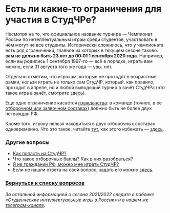 # Есть ли какие-то ограничения для участия в СтудЧРе?

Несмотря на то, что официальное название турнира — Чемпионат России по интеллектуальным играм среди студентов, участвовать в нём могут не все студенты. Исторически сложилось, что у чемпионата есть ряд ограничений, главное из которых в текущем сезоне таково: **вам не должно быть 23 лет до 00:01 1 сентября 2020 года**. Например, если вы родились 1 сентября 1997-го — всё в порядке, играть вам можно, если 31 августа того же года — увы, нет.

Отдельно отметим, что игрокам, которые не проходят в возрастные рамки, нельзя играть не только сам СтудЧР, который, как правило, проходит в апреле, но и любой выводящий турнир в зачёт СтудЧРа (что такое игра в зачёт, смотрите [здесь](https://vk.com/@chgk_student-v-zachet-ili-ne-v-zachet)).

Еще одно ограничение касается [гражданства](https://vk.com/@chgk_student-inostrancy): в команде (точнее, в ее [отборочном или заявочном составах](https://vk.com/@chgk_student-otborochnyi-i-zayavochyi-sostavy)) должно быть не более двух неграждан РФ.

Кроме того, игроку нельзя находиться в двух отборочных составах одновременно. Что это такое, читайте [тут](https://vk.com/@chgk_student-otborochnyi-i-zayavochyi-sostavy), как этого избежать — [здесь](https://vk.com/@chgk_student-2-komandy).

### Другие вопросы

- [Как попасть на СтудЧР?](https://vk.com/@chgk_student-kak-popast-na-studchr)
- [Что такое отборочные баллы? Как в них разобраться?](https://vk.com/@chgk_student-otborochnye-bally-wtf)
- [Я не гражданин РФ, можно мне играть СтудЧР?](https://vk.com/@chgk_student-inostrancy)
- Если не нашли ответа на свой вопрос, задать его можно [здесь](https://vk.com/topic-99683830_48233790).

### [Вернуться к списку вопросов](https://vk.com/@chgk_student-studchr-faq)

*За остальной информацией о сезона 2021/2022 следите в паблике [«Студенческие интеллектуальные игры в России»](https://vk.com/chgk_student) и в нашем же [телеграм-канале](https://t.me/chgk_student_ru).*
